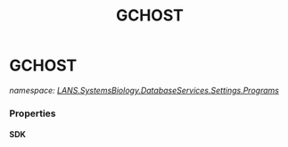 ﻿---
title: GCHOST
---

# GCHOST
_namespace: [LANS.SystemsBiology.DatabaseServices.Settings.Programs](N-LANS.SystemsBiology.DatabaseServices.Settings.Programs.html)_






### Properties

#### SDK

